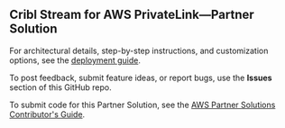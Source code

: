 
## Cribl Stream for AWS PrivateLink—Partner Solution

For architectural details, step-by-step instructions, and customization options, see the [deployment guide](https://fwd.aws/9Jq7J?).

To post feedback, submit feature ideas, or report bugs, use the **Issues** section of this GitHub repo.

To submit code for this Partner Solution, see the [AWS Partner Solutions Contributor's Guide](https://fwd.aws/NwqYA?). 
